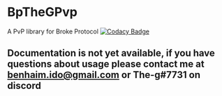 # BpTheGPvp
 A PvP library for Broke Protocol
 [![Codacy Badge](https://app.codacy.com/project/badge/Grade/bcab8b254cdc4eee8b31ae66a9824d77)](https://www.codacy.com/gh/ggggg/BpTheGPvp/dashboard?utm_source=github.com&amp;utm_medium=referral&amp;utm_content=ggggg/BpTheGPvp&amp;utm_campaign=Badge_Grade)
 ## Documentation is not yet available, if you have questions about usage please contact me at benhaim.ido@gmail.com or The-g#7731 on discord 
